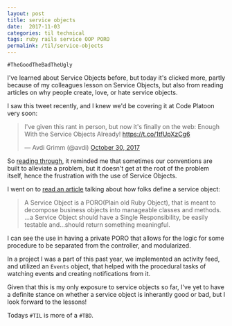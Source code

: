 ```yaml
---
layout: post
title: service objects
date:  2017-11-03
categories: til technical
tags: ruby rails service OOP PORO
permalink: /til/service-objects
---
```


`#TheGoodTheBadTheUgly`

I've learned about Service Objects before, but today it's clicked more, partly because of my colleagues lesson on Service Objects, but also from reading articles on why people create, love, or hate service objects.

I saw this tweet recently, and I knew we'd be covering it at Code Platoon very soon:

<blockquote class="twitter-tweet" data-lang="en"><p lang="en" dir="ltr">I&#39;ve given this rant in person, but now it&#39;s finally on the web: Enough With the Service Objects Already! <a href="https://t.co/1tfUpXzCg6">https://t.co/1tfUpXzCg6</a></p>&mdash; Avdi Grimm (@avdi) <a href="https://twitter.com/avdi/status/925020098540265472?ref_src=twsrc%5Etfw">October 30, 2017</a></blockquote>
<script async src="https://platform.twitter.com/widgets.js" charset="utf-8"></script>

So [reading through](https://avdi.codes/service-objects/), it reminded me that sometimes our conventions are built to alleviate a problem, but it doesn't get at the root of the problem itself, hence the frustration with the use of Service Objects.

I went on to [read an article](https://hackernoon.com/the-3-tenets-of-service-objects-c936b891b3c2) talking about how folks define a service object:

> A Service Object is a PORO(Plain old Ruby Object), that is meant to decompose business objects into manageable classes and methods. ...a Service Object should have a Single Responsibility, be easily testable and...should return something meaningful.

I can see the use in having a private PORO that allows for the logic for some procedure to be separated from the controller, and modularized.

In a project I was a part of this past year, we implemented an activity feed, and utilized an `Events` object, that helped with the procedural tasks of watching events and creating notifications from it.

Given that this is my only exposure to service objects so far, I've yet to have a definite stance on whether a service object is inherantly good or bad, but I look forward to the lessons!

Todays `#TIL` is more of a `#TBD`.

